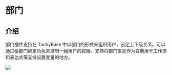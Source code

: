 # 部门

## 介绍

部门插件支持在 TachyBase 中以部门的形式来组织用户，设定上下级关系。可以通过给部门绑定角色来控制一组用户的权限。支持将部门信息作为变量用于工作流和表达式等支持设置变量的地方。

![](/core/departments-1.png)

<!-- TODO: 插入图片 -->
<!-- TODO: ##安装 -->
<!-- TODO: 插入图片 -->